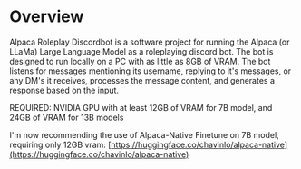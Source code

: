 # Overview

Alpaca Roleplay Discordbot is a software project for running the Alpaca (or LLaMa) Large Language Model as a roleplaying discord bot. The bot is designed to run locally on a PC with as little as 8GB of VRAM. The bot listens for messages mentioning its username, replying to it's messages, or any DM's it receives, processes the message content, and generates a response based on the input.

REQUIRED: NVIDIA GPU with at least 12GB of VRAM for 7B model, and 24GB of VRAM for 13B models

I'm now recommending the use of Alpaca-Native Finetune on 7B model, requiring only 12GB vram: [https://huggingface.co/chavinlo/alpaca-native](https://huggingface.co/chavinlo/alpaca-native)
